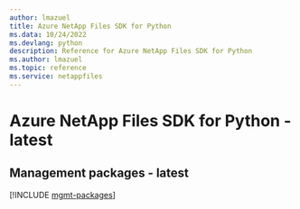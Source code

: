 ```yaml
---
author: lmazuel
title: Azure NetApp Files SDK for Python
ms.data: 10/24/2022
ms.devlang: python
description: Reference for Azure NetApp Files SDK for Python
ms.author: lmazuel
ms.topic: reference
ms.service: netappfiles
---
```

# Azure NetApp Files SDK for Python - latest

## Management packages - latest
[!INCLUDE [mgmt-packages](netapp-files-mgmt-index.md)]